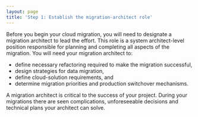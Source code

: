 ```yaml
---
layout: page
title: 'Step 1: Establish the migration-architect role'
---
```


Before you begin your cloud migration, you will need to designate a migration architect to lead the effort. This role is a system architect-level position responsible for planning and completing all aspects of the migration. You will need your migration architect to: 
- define necessary refactoring required to make the migration successful, 
- design strategies for data migration, 
- define cloud-solution requirements, and 
- determine migration priorities and production switchover mechanisms. 

A migration architect is critical to the success of your project. During your migrations there are seen complications, unforeseeable decisions and technical plans your architect can solve. 